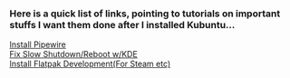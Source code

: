 ### Here is a quick list of links, pointing to tutorials on important stuffs I want them done after I installed Kubuntu...

[Install Pipewire](https://pipewire-debian.github.io/pipewire-debian/)\
[Fix Slow Shutdown/Reboot w/KDE](https://redd.it/oq2aez)\
[Install Flatpak Development(For Steam etc)](https://launchpad.net/~flatpak/+archive/ubuntu/development)

